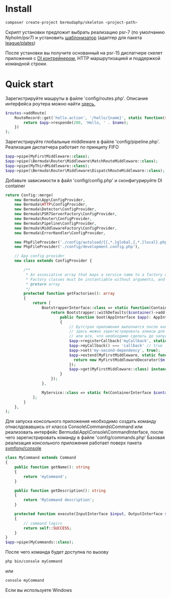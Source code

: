# Install
```bash
composer create-project bermudaphp/skeleton <project-path>
````
Cкрипт установки предложит выбрать реализацию psr-7 (по умолчанию Nyholm/psr7)
и установить <a href="https://github.com/bermudaphp/templater">шаблонизатор</a> (адаптер для пакета <a href="https://platesphp.com/">league/plates</a>)

После установки вы получите основанный на psr-15 диспатчере скелет приложения с <a href="https://php-di.org/">DI контрейнером</a>, HTTP маршрутизацией и поддержкой командной строки.

# Quick start

Зарегистрируйте машруты в файле 'config/routes.php'.
Описание интерфейса роутера можно найти <a href="https://github.com/bermudaphp/router">здесь.</a>
```php
$routes->addRoute(
    RouteRecord::get('hello.action', '/hello/{name}', static function(string $name) use ($app): ResponseInterface {
        return $app->responde(200, 'Hello, ' . $name);
    })
);
````

Зарегистрируйте глобальные middleware в файле 'config/pipeline.php'.
Реализация диспатчера работает по принципу FIFO

```php
$app->pipe(MyFirstMiddleware::class);
$app->pipe(\Bermuda\Router\Middleware\MatchRouteMiddleware::class);
$app->pipe(MyThirdMiddleware::class);
$app->pipe(\Bermuda\Router\Middleware\DispatchRouteMiddleware::class);
````
Добавьте зависимости в файл 'config/config.php' и сконфигурируйте DI container

```php
return Config::merge(
    new Bermuda\App\ConfigProvider,
    new Bermuda\HTTP\ConfigProvider,
    new Bermuda\Detector\ConfigProvider,
    new Bermuda\PSR7ServerFactory\ConfigProvider,
    new Bermuda\Router\ConfigProvider,
    new Bermuda\Pipeline\ConfigProvider,
    new Bermuda\MiddlewareFactory\ConfigProvider,
    new Bermuda\ErrorHandler\ConfigProvider,

    new PhpFileProvider('./config/autoload/{{,*.}global,{,*.}local}.php'),
    new PhpFileProvider('./config/development.config.php'),

    // App config provider
    new class extends ConfigProvider {

        /**
         * An associative array that maps a service name to a factory class name, or any callable.
         * Factory classes must be instantiable without arguments, and callable once instantiated (i.e., implement the __invoke() method).
         * @return array
         */
        protected function getFactories(): array
        {
            return [
                BootstrapperInterface::class => static function(ContainerInterface $container): Bootstrapper {
                    return Bootstrapper::withDefaults($container)->add(new class implements BootstrapperInterface {
                        public function boot(AppInterface $app): AppInterface
                        {
                            // Бутстрап приложения выполнится после конфигурации контейнера
                            // здесь можно зарегистрировать алиасы для функций экземпляра приложения или установить новые сущности в контейнер
                            // или все, что необходимо cделать до запуска приложения, но после конфигурации контейнера
                            $app->registerCallback('myCallback', static fn() => 'callback');
                            $app->myCallback() === 'callback' // true
                            $app->set('my-second-dependency', true);
                            $app->extend(MyFirstMiddleware, static function(MyFirstMiddleware $m, AppInterface $app) {
                              return new MyFirstMiddlewareDecorator($m, $app->get('my-second-dependency'));
                            });
                            $app->get(MyFirstMiddleware::class) instanceof MyFirstMiddlewareDecorator // true
                        }
                    });
                },

                MyService::class => static fn(ContainerInterface $container) => new MyService($container->get(MyDependency::class)),
            ];
        }
    },
);
```
Для запуска консольного приложения необходимо создать команду отнаслдовавшись от класса Console\Commands\Command
или реализовать интерфейс Bermuda\App\Console\CommandInterface, после чего зарегистрировать команду в файле 'config/commands.php'
Базовая реализация консольного приложения работает поверх пакета <a href="https://github.com/symfony/console">symfony/console</a>
```php
class MyCommand extends Command
{
    public function getName(): string
    {
        return 'myCommand';
    }

    public function getDescription(): string
    {
        return 'MyCommand description';
    }

    protected function execute(InputInterface $input, OutputInterface $output)
    {
        // command logics
        return self::SUCCESS;
    }
}
$app->pipe(MyCommands::class);
````
После чего команда будет доступна по вызову 
```bash
php bin/console myCommand
````
или
```bash
console myCommand
````
Если вы используете Windows
